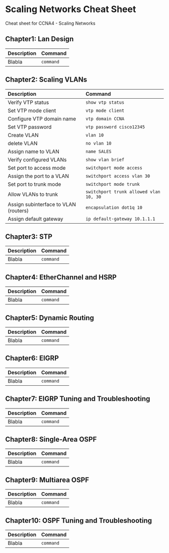 # Scaling Networks Cheat Sheet
Cheat sheet for CCNA4 - Scaling Networks

## Chapter1: Lan Design

| Description       | Command       |
|:-----------------|:-------------|
| Blabla            | `command`     |

## Chapter2: Scaling VLANs

| Description       | Command       |
|:-----------------|:-------------|
| Verify VTP status | `show vtp status`     |
| Set VTP mode client | `vtp mode client` |
| Configure VTP domain name | `vtp domain CCNA` |
| Set VTP password | `vtp password cisco12345` |
| Create VLAN | `vlan 10` |
| delete VLAN | `no vlan 10` |
| Assign name to VLAN | `name SALES` |
| Verify configured VLANs | `show vlan brief` |
| Set port to access mode | `switchport mode access` |
| Assign the port to a VLAN | `switchport access vlan 30` |
| Set port to trunk mode | `switchport mode trunk` |
| Allow VLANs to trunk | `switchport trunk allowed vlan 10, 30` |
| Assign subinterface to VLAN (routers) | `encapsulation dot1q 10` |
| Assign default gateway | `ip default-gateway 10.1.1.1` |

## Chapter3: STP

| Description       | Command       |
|:-----------------|:-------------|
| Blabla            | `command`     |

## Chapter4: EtherChannel and HSRP

| Description       | Command       |
|:-----------------|:-------------|
| Blabla            | `command`     |

## Chapter5: Dynamic Routing

| Description       | Command       |
|:-----------------|:-------------|
| Blabla            | `command`     |

## Chapter6: EIGRP

| Description       | Command       |
|:-----------------|:-------------|
| Blabla            | `command`     |

## Chapter7: EIGRP Tuning and Troubleshooting

| Description       | Command       |
|:-----------------|:-------------|
| Blabla            | `command`     |

## Chapter8: Single-Area OSPF

| Description       | Command       |
|:-----------------|:-------------|
| Blabla            | `command`     |

## Chapter9: Multiarea OSPF

| Description       | Command       |
|:-----------------|:-------------|
| Blabla            | `command`     |

## Chapter10: OSPF Tuning and Troubleshooting

| Description       | Command       |
|:-----------------|:-------------|
| Blabla            | `command`     |
